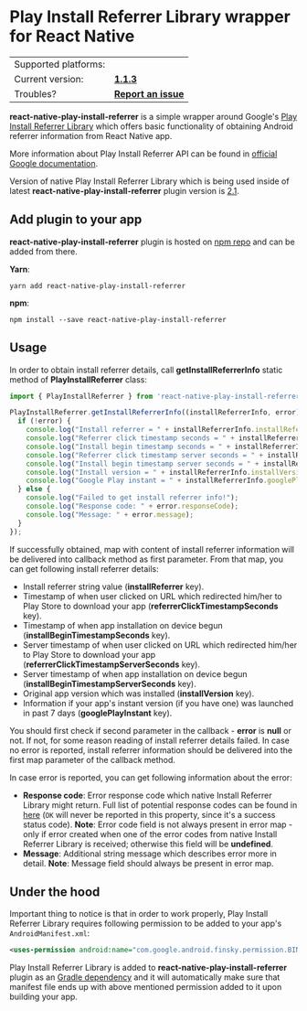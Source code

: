 # Play Install Referrer Library wrapper for React Native

<table>
    <tr>
        <td align="left">Supported platforms:</td>
        <td align="left"><img src="https://images-fe.ssl-images-amazon.com/images/I/21EctgvtXUL.png" width="16"></td>
    </tr>
    <tr>
        <td align="left">Current version:</td>
        <td align="left"><a href=../../releases/tag/v1.1.3><b>1.1.3</b></a></td>
    </tr>
    <tr>
        <td align="left">Troubles?</td>
        <td align="left"><a href="../../issues/new"><b>Report an issue</b></a></td>
    </tr>
</table>

**react-native-play-install-referrer** is a simple wrapper around Google's [Play Install Referrer Library](https://developer.android.com/google/play/installreferrer/library) which offers basic functionality of obtaining Android referrer information from React Native app.

More information about Play Install Referrer API can be found in [official Google documentation](https://developer.android.com/google/play/installreferrer/igetinstallreferrerservice).

Version of native Play Install Referrer Library which is being used inside of latest **react-native-play-install-referrer** plugin version is [2.1](https://mvnrepository.com/artifact/com.android.installreferrer/installreferrer/2.1).

## Add plugin to your app

**react-native-play-install-referrer** plugin is hosted on [npm repo](https://www.npmjs.com/package/react-native-play-install-referrer) and can be added from there.

**Yarn**:

```
yarn add react-native-play-install-referrer
```

**npm**:

```
npm install --save react-native-play-install-referrer
```

## Usage

In order to obtain install referrer details, call **getInstallReferrerInfo** static method of **PlayInstallReferrer** class:

```js
import { PlayInstallReferrer } from 'react-native-play-install-referrer';

PlayInstallReferrer.getInstallReferrerInfo((installReferrerInfo, error) => {
  if (!error) {
    console.log("Install referrer = " + installReferrerInfo.installReferrer);
    console.log("Referrer click timestamp seconds = " + installReferrerInfo.referrerClickTimestampSeconds);
    console.log("Install begin timestamp seconds = " + installReferrerInfo.installBeginTimestampSeconds);
    console.log("Referrer click timestamp server seconds = " + installReferrerInfo.referrerClickTimestampServerSeconds);
    console.log("Install begin timestamp server seconds = " + installReferrerInfo.installBeginTimestampServerSeconds);
    console.log("Install version = " + installReferrerInfo.installVersion);
    console.log("Google Play instant = " + installReferrerInfo.googlePlayInstant);
  } else {
    console.log("Failed to get install referrer info!");
    console.log("Response code: " + error.responseCode);
    console.log("Message: " + error.message);
  }
});
```

If successfully obtained, map with content of install referrer information will be delivered into callback method as first parameter. From that map, you can get following install referrer details:

- Install referrer string value (**installReferrer** key).
- Timestamp of when user clicked on URL which redirected him/her to Play Store to download your app (**referrerClickTimestampSeconds** key).
- Timestamp of when app installation on device begun (**installBeginTimestampSeconds** key).
- Server timestamp of when user clicked on URL which redirected him/her to Play Store to download your app (**referrerClickTimestampServerSeconds** key).
- Server timestamp of when app installation on device begun (**installBeginTimestampServerSeconds** key).
- Original app version which was installed (**installVersion** key).
- Information if your app's instant version (if you have one) was launched in past 7 days (**googlePlayInstant** key).

You should first check if second parameter in the callback - **error** is **null** or not. If not, for some reason reading of install referrer details failed. In case no error is reported, install referrer information should be delivered into the first map parameter of the callback method.

In case error is reported, you can get following information about the error:

- **Response code**: Error response code which native Install Referrer Library might return. Full list of potential response codes can be found in [here](https://developer.android.com/reference/com/android/installreferrer/api/InstallReferrerClient.InstallReferrerResponse) (`OK` will never be reported in this property, since it's a success status code). **Note**: Error code field is not always present in error map - only if error created when one of the error codes from native Install Referrer Library is received; otherwise this field will be **undefined**.
- **Message**: Additional string message which describes error more in detail. **Note**: Message field should always be present in error map.

## Under the hood

Important thing to notice is that in order to work properly, Play Install Referrer Library requires following permission to be added to your app's `AndroidManifest.xml`:

```xml
<uses-permission android:name="com.google.android.finsky.permission.BIND_GET_INSTALL_REFERRER_SERVICE"/>
```

Play Install Referrer Library is added to **react-native-play-install-referrer** plugin as an [Gradle dependency](./plugin/android/build.gradle#L30) and it will automatically make sure that manifest file ends up with above mentioned permission added to it upon building your app.
